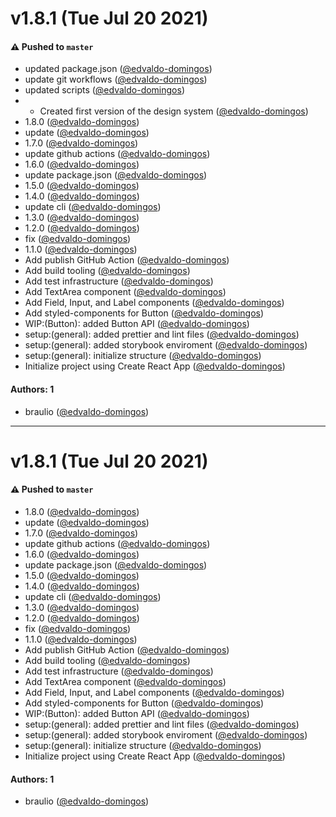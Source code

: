 # v1.8.1 (Tue Jul 20 2021)

#### ⚠️ Pushed to `master`

- updated package.json ([@edvaldo-domingos](https://github.com/edvaldo-domingos))
- update git workflows ([@edvaldo-domingos](https://github.com/edvaldo-domingos))
- updated scripts ([@edvaldo-domingos](https://github.com/edvaldo-domingos))
- - Created first version of the design system ([@edvaldo-domingos](https://github.com/edvaldo-domingos))
- 1.8.0 ([@edvaldo-domingos](https://github.com/edvaldo-domingos))
- update ([@edvaldo-domingos](https://github.com/edvaldo-domingos))
- 1.7.0 ([@edvaldo-domingos](https://github.com/edvaldo-domingos))
- update github actions ([@edvaldo-domingos](https://github.com/edvaldo-domingos))
- 1.6.0 ([@edvaldo-domingos](https://github.com/edvaldo-domingos))
- update package.json ([@edvaldo-domingos](https://github.com/edvaldo-domingos))
- 1.5.0 ([@edvaldo-domingos](https://github.com/edvaldo-domingos))
- 1.4.0 ([@edvaldo-domingos](https://github.com/edvaldo-domingos))
- update cli ([@edvaldo-domingos](https://github.com/edvaldo-domingos))
- 1.3.0 ([@edvaldo-domingos](https://github.com/edvaldo-domingos))
- 1.2.0 ([@edvaldo-domingos](https://github.com/edvaldo-domingos))
- fix ([@edvaldo-domingos](https://github.com/edvaldo-domingos))
- 1.1.0 ([@edvaldo-domingos](https://github.com/edvaldo-domingos))
- Add publish GitHub Action ([@edvaldo-domingos](https://github.com/edvaldo-domingos))
- Add build tooling ([@edvaldo-domingos](https://github.com/edvaldo-domingos))
- Add test infrastructure ([@edvaldo-domingos](https://github.com/edvaldo-domingos))
- Add TextArea component ([@edvaldo-domingos](https://github.com/edvaldo-domingos))
- Add Field, Input, and Label components ([@edvaldo-domingos](https://github.com/edvaldo-domingos))
- Add styled-components for Button ([@edvaldo-domingos](https://github.com/edvaldo-domingos))
- WIP:(Button): added Button API ([@edvaldo-domingos](https://github.com/edvaldo-domingos))
- setup:(general): added prettier and lint files ([@edvaldo-domingos](https://github.com/edvaldo-domingos))
- setup:(general): added storybook enviroment ([@edvaldo-domingos](https://github.com/edvaldo-domingos))
- setup:(general): initialize structure ([@edvaldo-domingos](https://github.com/edvaldo-domingos))
- Initialize project using Create React App ([@edvaldo-domingos](https://github.com/edvaldo-domingos))

#### Authors: 1

- braulio ([@edvaldo-domingos](https://github.com/edvaldo-domingos))

---

# v1.8.1 (Tue Jul 20 2021)

#### ⚠️ Pushed to `master`

- 1.8.0 ([@edvaldo-domingos](https://github.com/edvaldo-domingos))
- update ([@edvaldo-domingos](https://github.com/edvaldo-domingos))
- 1.7.0 ([@edvaldo-domingos](https://github.com/edvaldo-domingos))
- update github actions ([@edvaldo-domingos](https://github.com/edvaldo-domingos))
- 1.6.0 ([@edvaldo-domingos](https://github.com/edvaldo-domingos))
- update package.json ([@edvaldo-domingos](https://github.com/edvaldo-domingos))
- 1.5.0 ([@edvaldo-domingos](https://github.com/edvaldo-domingos))
- 1.4.0 ([@edvaldo-domingos](https://github.com/edvaldo-domingos))
- update cli ([@edvaldo-domingos](https://github.com/edvaldo-domingos))
- 1.3.0 ([@edvaldo-domingos](https://github.com/edvaldo-domingos))
- 1.2.0 ([@edvaldo-domingos](https://github.com/edvaldo-domingos))
- fix ([@edvaldo-domingos](https://github.com/edvaldo-domingos))
- 1.1.0 ([@edvaldo-domingos](https://github.com/edvaldo-domingos))
- Add publish GitHub Action ([@edvaldo-domingos](https://github.com/edvaldo-domingos))
- Add build tooling ([@edvaldo-domingos](https://github.com/edvaldo-domingos))
- Add test infrastructure ([@edvaldo-domingos](https://github.com/edvaldo-domingos))
- Add TextArea component ([@edvaldo-domingos](https://github.com/edvaldo-domingos))
- Add Field, Input, and Label components ([@edvaldo-domingos](https://github.com/edvaldo-domingos))
- Add styled-components for Button ([@edvaldo-domingos](https://github.com/edvaldo-domingos))
- WIP:(Button): added Button API ([@edvaldo-domingos](https://github.com/edvaldo-domingos))
- setup:(general): added prettier and lint files ([@edvaldo-domingos](https://github.com/edvaldo-domingos))
- setup:(general): added storybook enviroment ([@edvaldo-domingos](https://github.com/edvaldo-domingos))
- setup:(general): initialize structure ([@edvaldo-domingos](https://github.com/edvaldo-domingos))
- Initialize project using Create React App ([@edvaldo-domingos](https://github.com/edvaldo-domingos))

#### Authors: 1

- braulio ([@edvaldo-domingos](https://github.com/edvaldo-domingos))
